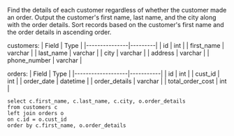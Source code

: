 Find the details of each customer regardless of whether the customer made an order. Output the customer's first name, last name, and the city along with the order details.
Sort records based on the customer's first name and the order details in ascending order.

customers:
| Field         | Type    |
|---------------|---------|
| id            | int     |
| first_name    | varchar |
| last_name     | varchar |
| city          | varchar |
| address       | varchar |
| phone_number  | varchar |

orders:
| Field             | Type      |
|-------------------|-----------|
| id                | int       |
| cust_id           | int       |
| order_date        | datetime  |
| order_details     | varchar   |
| total_order_cost  | int       |

```
select c.first_name, c.last_name, c.city, o.order_details
from customers c
left join orders o 
on c.id = o.cust_id
order by c.first_name, o.order_details
```

